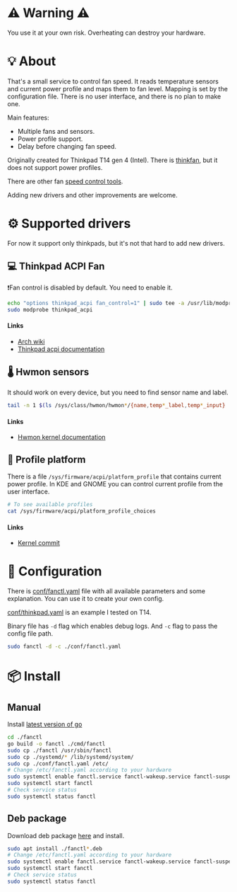 # ⚠️ Warning ⚠️

You use it at your own risk. Overheating can destroy your hardware.

# 💡 About

That's a small service to control fan speed. It reads temperature sensors and current power profile and maps them to fan level. Mapping is set by the configuration file. There is no user interface, and there is no plan to make one.

Main features:

* Multiple fans and sensors.
* Power profile support.
* Delay before changing fan speed.

Originally created for Thinkpad T14 gen 4 (Intel). There is [thinkfan](https://github.com/vmatare/thinkfan), but it does not support power profiles.

There are other fan [speed control tools](https://wiki.archlinux.org/title/fan_speed_control).

Adding new drivers and other improvements are welcome.

# ⚙️ Supported drivers

For now it support only thinkpads, but it's not that hard to add new drivers.

## 💻  Thinkpad ACPI Fan

❗Fan control is disabled by default. You need to enable it.

```bash
echo "options thinkpad_acpi fan_control=1" | sudo tee -a /usr/lib/modprobe.d/thinkpad_acpi.conf
sudo modprobe thinkpad_acpi
```

#### Links

* [Arch wiki](https://wiki.archlinux.org/title/fan_speed_control#ThinkPad_laptops)
* [Thinkpad acpi documentation](https://www.kernel.org/doc/Documentation/laptops/thinkpad-acpi.txt)

## 🌡️ Hwmon sensors

It should work on every device, but you need to find sensor name and label.

```bash
tail -n 1 $(ls /sys/class/hwmon/hwmon*/{name,temp*_label,temp*_input} | sort)
```

#### Links

* [Hwmon kernel documentation](https://www.kernel.org/doc/Documentation/hwmon/sysfs-interface)

## 🚀 Profile platform

There is a file `/sys/firmware/acpi/platform_profile` that contains current power profile. In KDE and GNOME you can control current profile from the user interface.

```bash
# To see available profiles
cat /sys/firmware/acpi/platform_profile_choices
```

#### Links

* [Kernel commit](https://patchwork.kernel.org/project/linux-acpi/patch/20201218174759.667457-2-markpearson@lenovo.com/)

# 🧪 Configuration

There is [conf/fanctl.yaml](conf/fanctl.yaml) file with all available parameters and some explanation. You can use it to create your own config.

[conf/thinkpad.yaml](conf/thinkpad.yaml) is an example I tested on T14.

Binary file has `-d` flag which enables debug logs. And `-c` flag to pass the config file path.

```bash
sudo fanctl -d -c ./conf/fanctl.yaml
```

# 📦 Install

## Manual

Install [latest version of go](https://go.dev/doc/install)

```bash
cd ./fanctl
go build -o fanctl ./cmd/fanctl
sudo cp ./fanctl /usr/sbin/fanctl
sudo cp ./systemd/* /lib/systemd/system/
sudo cp ./conf/fanctl.yaml /etc/
# Change /etc/fanctl.yaml according to your hardware
sudo systemctl enable fanctl.service fanctl-wakeup.service fanctl-suspend.service
sudo systemctl start fanctl
# Check service status
sudo systemctl status fanctl
```

## Deb package

Download deb package [here](https://github.com/IvanSafonov/fanctl/releases) and install. 

```bash
sudo apt install ./fanctl*.deb
# Change /etc/fanctl.yaml according to your hardware
sudo systemctl enable fanctl.service fanctl-wakeup.service fanctl-suspend.service
sudo systemctl start fanctl
# Check service status
sudo systemctl status fanctl
```
